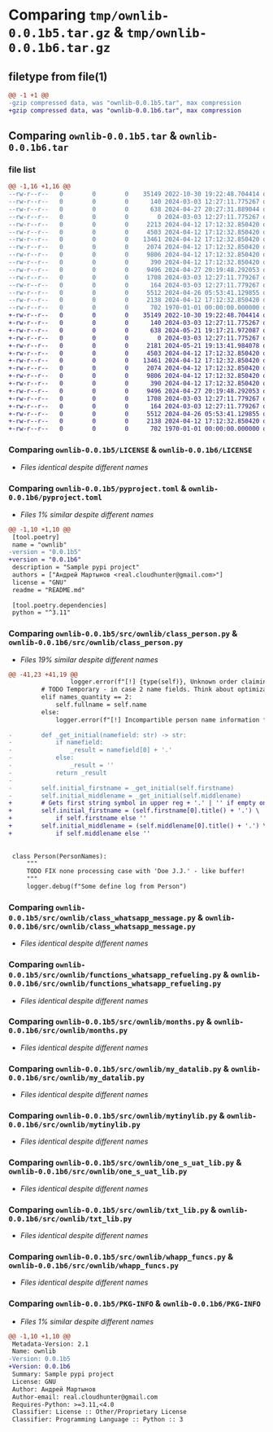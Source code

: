 # Comparing `tmp/ownlib-0.0.1b5.tar.gz` & `tmp/ownlib-0.0.1b6.tar.gz`

## filetype from file(1)

```diff
@@ -1 +1 @@
-gzip compressed data, was "ownlib-0.0.1b5.tar", max compression
+gzip compressed data, was "ownlib-0.0.1b6.tar", max compression
```

## Comparing `ownlib-0.0.1b5.tar` & `ownlib-0.0.1b6.tar`

### file list

```diff
@@ -1,16 +1,16 @@
--rw-r--r--   0        0        0    35149 2022-10-30 19:22:48.704414 ownlib-0.0.1b5/LICENSE
--rw-r--r--   0        0        0      140 2024-03-03 12:27:11.775267 ownlib-0.0.1b5/README.md
--rw-r--r--   0        0        0      638 2024-04-27 20:27:31.889044 ownlib-0.0.1b5/pyproject.toml
--rw-r--r--   0        0        0        0 2024-03-03 12:27:11.775267 ownlib-0.0.1b5/src/ownlib/__init__.py
--rw-r--r--   0        0        0     2213 2024-04-12 17:12:32.850420 ownlib-0.0.1b5/src/ownlib/class_person.py
--rw-r--r--   0        0        0     4503 2024-04-12 17:12:32.850420 ownlib-0.0.1b5/src/ownlib/class_whatsapp_message.py
--rw-r--r--   0        0        0    13461 2024-04-12 17:12:32.850420 ownlib-0.0.1b5/src/ownlib/functions_whatsapp_refueling.py
--rw-r--r--   0        0        0     2074 2024-04-12 17:12:32.850420 ownlib-0.0.1b5/src/ownlib/months.py
--rw-r--r--   0        0        0     9806 2024-04-12 17:12:32.850420 ownlib-0.0.1b5/src/ownlib/my_datalib.py
--rw-r--r--   0        0        0      390 2024-04-12 17:12:32.850420 ownlib-0.0.1b5/src/ownlib/my_fileio.py
--rw-r--r--   0        0        0     9496 2024-04-27 20:19:48.292053 ownlib-0.0.1b5/src/ownlib/mytinylib.py
--rw-r--r--   0        0        0     1708 2024-03-03 12:27:11.779267 ownlib-0.0.1b5/src/ownlib/one_s_uat_lib.py
--rw-r--r--   0        0        0      164 2024-03-03 12:27:11.779267 ownlib-0.0.1b5/src/ownlib/platon_settings.py
--rw-r--r--   0        0        0     5512 2024-04-26 05:53:41.129855 ownlib-0.0.1b5/src/ownlib/txt_lib.py
--rw-r--r--   0        0        0     2138 2024-04-12 17:12:32.850420 ownlib-0.0.1b5/src/ownlib/whapp_funcs.py
--rw-r--r--   0        0        0      702 1970-01-01 00:00:00.000000 ownlib-0.0.1b5/PKG-INFO
+-rw-r--r--   0        0        0    35149 2022-10-30 19:22:48.704414 ownlib-0.0.1b6/LICENSE
+-rw-r--r--   0        0        0      140 2024-03-03 12:27:11.775267 ownlib-0.0.1b6/README.md
+-rw-r--r--   0        0        0      638 2024-05-21 19:17:21.972087 ownlib-0.0.1b6/pyproject.toml
+-rw-r--r--   0        0        0        0 2024-03-03 12:27:11.775267 ownlib-0.0.1b6/src/ownlib/__init__.py
+-rw-r--r--   0        0        0     2181 2024-05-21 19:13:41.984078 ownlib-0.0.1b6/src/ownlib/class_person.py
+-rw-r--r--   0        0        0     4503 2024-04-12 17:12:32.850420 ownlib-0.0.1b6/src/ownlib/class_whatsapp_message.py
+-rw-r--r--   0        0        0    13461 2024-04-12 17:12:32.850420 ownlib-0.0.1b6/src/ownlib/functions_whatsapp_refueling.py
+-rw-r--r--   0        0        0     2074 2024-04-12 17:12:32.850420 ownlib-0.0.1b6/src/ownlib/months.py
+-rw-r--r--   0        0        0     9806 2024-04-12 17:12:32.850420 ownlib-0.0.1b6/src/ownlib/my_datalib.py
+-rw-r--r--   0        0        0      390 2024-04-12 17:12:32.850420 ownlib-0.0.1b6/src/ownlib/my_fileio.py
+-rw-r--r--   0        0        0     9496 2024-04-27 20:19:48.292053 ownlib-0.0.1b6/src/ownlib/mytinylib.py
+-rw-r--r--   0        0        0     1708 2024-03-03 12:27:11.779267 ownlib-0.0.1b6/src/ownlib/one_s_uat_lib.py
+-rw-r--r--   0        0        0      164 2024-03-03 12:27:11.779267 ownlib-0.0.1b6/src/ownlib/platon_settings.py
+-rw-r--r--   0        0        0     5512 2024-04-26 05:53:41.129855 ownlib-0.0.1b6/src/ownlib/txt_lib.py
+-rw-r--r--   0        0        0     2138 2024-04-12 17:12:32.850420 ownlib-0.0.1b6/src/ownlib/whapp_funcs.py
+-rw-r--r--   0        0        0      702 1970-01-01 00:00:00.000000 ownlib-0.0.1b6/PKG-INFO
```

### Comparing `ownlib-0.0.1b5/LICENSE` & `ownlib-0.0.1b6/LICENSE`

 * *Files identical despite different names*

### Comparing `ownlib-0.0.1b5/pyproject.toml` & `ownlib-0.0.1b6/pyproject.toml`

 * *Files 1% similar despite different names*

```diff
@@ -1,10 +1,10 @@
 [tool.poetry]
 name = "ownlib"
-version = "0.0.1b5"
+version = "0.0.1b6"
 description = "Sample pypi project"
 authors = ["Андрей Мартынов <real.cloudhunter@gmail.com>"]
 license = "GNU"
 readme = "README.md"
 
 [tool.poetry.dependencies]
 python = "^3.11"
```

### Comparing `ownlib-0.0.1b5/src/ownlib/class_person.py` & `ownlib-0.0.1b6/src/ownlib/class_person.py`

 * *Files 19% similar despite different names*

```diff
@@ -41,23 +41,19 @@
                 logger.error(f"[!] {type(self)}, Unknown order claiming: <{self.names_order}>!")
         # TODO Temporary - in case 2 name fields. Think about optimization!
         elif names_quantity == 2:
             self.fullname = self.name
         else:
             logger.error(f"[!] Incompartible person name information format in {type(self)}!")
 
-        def _get_initial(namefield: str) -> str:
-            if namefield:
-                _result = namefield[0] + '.'
-            else:
-                _result = ''
-            return _result
-
-        self.initial_firstname = _get_initial(self.firstname)
-        self.initial_middlename = _get_initial(self.middlename)
+        # Gets first string symbol in upper reg + '.' | '' if empty one
+        self.initial_firstname = (self.firstname[0].title() + '.') \
+            if self.firstname else ''
+        self.initial_middlename = (self.middlename[0].title() + '.') \
+            if self.middlename else ''
 
 
 class Person(PersonNames):
     """
     TODO FIX none processing case with 'Doe J.J.' - like buffer!
     """
     logger.debug(f"Some define log from Person")
```

### Comparing `ownlib-0.0.1b5/src/ownlib/class_whatsapp_message.py` & `ownlib-0.0.1b6/src/ownlib/class_whatsapp_message.py`

 * *Files identical despite different names*

### Comparing `ownlib-0.0.1b5/src/ownlib/functions_whatsapp_refueling.py` & `ownlib-0.0.1b6/src/ownlib/functions_whatsapp_refueling.py`

 * *Files identical despite different names*

### Comparing `ownlib-0.0.1b5/src/ownlib/months.py` & `ownlib-0.0.1b6/src/ownlib/months.py`

 * *Files identical despite different names*

### Comparing `ownlib-0.0.1b5/src/ownlib/my_datalib.py` & `ownlib-0.0.1b6/src/ownlib/my_datalib.py`

 * *Files identical despite different names*

### Comparing `ownlib-0.0.1b5/src/ownlib/mytinylib.py` & `ownlib-0.0.1b6/src/ownlib/mytinylib.py`

 * *Files identical despite different names*

### Comparing `ownlib-0.0.1b5/src/ownlib/one_s_uat_lib.py` & `ownlib-0.0.1b6/src/ownlib/one_s_uat_lib.py`

 * *Files identical despite different names*

### Comparing `ownlib-0.0.1b5/src/ownlib/txt_lib.py` & `ownlib-0.0.1b6/src/ownlib/txt_lib.py`

 * *Files identical despite different names*

### Comparing `ownlib-0.0.1b5/src/ownlib/whapp_funcs.py` & `ownlib-0.0.1b6/src/ownlib/whapp_funcs.py`

 * *Files identical despite different names*

### Comparing `ownlib-0.0.1b5/PKG-INFO` & `ownlib-0.0.1b6/PKG-INFO`

 * *Files 1% similar despite different names*

```diff
@@ -1,10 +1,10 @@
 Metadata-Version: 2.1
 Name: ownlib
-Version: 0.0.1b5
+Version: 0.0.1b6
 Summary: Sample pypi project
 License: GNU
 Author: Андрей Мартынов
 Author-email: real.cloudhunter@gmail.com
 Requires-Python: >=3.11,<4.0
 Classifier: License :: Other/Proprietary License
 Classifier: Programming Language :: Python :: 3
```

